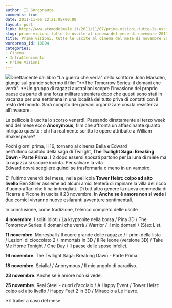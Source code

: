 ```yaml
---
author: Il Gorgonauta
comments: true
date: 2011-11-06 22:21:05+00:00
layout: post
link: http://www.atomodelmale.it/2011/11/07/prime-visioni-tutte-le-uscite-al-cinema-del-mese-di-novembre-2011/
slug: prime-visioni-tutte-le-uscite-al-cinema-del-mese-di-novembre-2011
title: Prime visioni, tutte le uscite al cinema del mese di novembre 2011.
wordpress_id: 10804
categories:
- Cinema
- Intrattenimento
- Prime Visioni
---
```


[![](http://www.atomodelmale.it/wp-content/uploads/2011/11/the_tomorrow_series_1-300x168.jpg)](http://www.atomodelmale.it/wp-content/uploads/2011/11/the_tomorrow_series_1.jpg)Direttamente dal libro "La guerra che verrà" dello scrittore John Marsden, giunge sul grande schermo il film "**The Tomorrow Series: il domani che verrà". **Un gruppo di ragazzi australiani scopre l'invasione del proprio paese da parte di una forza militare straniera dopo che questi sono stati in vacanza per una settimana in una località del tutto priva di contatti con il resto del mondo. Sarà compito dei giovani organizzare così la resistenza all'invasore.

La pellicola è uscita lo scorso venerdì. Passando direttamente al terzo week end del mese ecco **Anonymous**, film che affronta un affascinante quanto intrigato quesito : chi ha realmente scritto le opere attribuite a William Shakespeare?

Pochi giorni prima, il 16, tornano al cinema Bella e Edward nell'ultimo capitolo della saga di Twilight, **The Twilight Saga: Breaking Dawn - Parte Prima**. I 2 dopo essersi sposati partono per la luna di miele ma la ragazza si scopre incinta. Per salvare la vita Edward dovrà scegliere quindi se trasformarla o meno in un vampiro.


E' l'ultimo venerdì del mese, nella pellicola **Tower Heist: colpo ad alto livello** Ben Stiller assieme ad alcuni amici tenterà di rapinare la villa del ricco d'uomo affari che li ha imbrogliati.  Di tutt'altro genere la nuova commedia di Ficarra e Picone in uscita il 23 novembre. In **Anche se è amore non si vede** i due comici vivranno nuove esilaranti avventure sentimentali.


In conclusione, come tradizione, l’elenco completo delle uscite


**4 novembre**. I soliti idioti / La kryptonite nella borsa / Pina 3D / The Tomorrow Series: il domani che verrà /
Warrior / Il mio domani / (S)ex List.

**11 novembre**. Moneyball / Il cuore grande delle ragazze / I primi della lista / Lezioni di cioccolato 2 / Immortals in 3D / Il Re leone (versione 3D) / Take Me Home Tonight / One Day / Il paese delle spose infelici.

**16 novembre**. The Twilight Saga: Breaking Dawn - Parte Prima.

**18 novembre**. Scialla! / Anonymous / Il mio angolo di paradiso.

**23 novembre**. Anche se è amore non si vede.

**25 novembre**. Real Steel - cuori d'acciaio / A Happy Event / Tower Heist: colpo ad alto livello / Happy Feet 2 in 3D / Miracolo a Le Havre.


e il trailer a caso del mese



